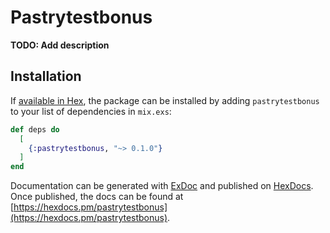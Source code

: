 # Pastrytestbonus

**TODO: Add description**

## Installation

If [available in Hex](https://hex.pm/docs/publish), the package can be installed
by adding `pastrytestbonus` to your list of dependencies in `mix.exs`:

```elixir
def deps do
  [
    {:pastrytestbonus, "~> 0.1.0"}
  ]
end
```

Documentation can be generated with [ExDoc](https://github.com/elixir-lang/ex_doc)
and published on [HexDocs](https://hexdocs.pm). Once published, the docs can
be found at [https://hexdocs.pm/pastrytestbonus](https://hexdocs.pm/pastrytestbonus).

